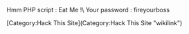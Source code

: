 Hmm PHP script : Eat Me !\\ Your password : fireyourboss

[Category:Hack This Site](Category:Hack This Site "wikilink")
